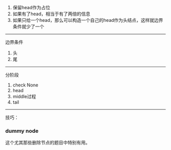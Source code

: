 1. 保留head作为占位
2. 如果有了head，相当于有了两倍的信息
3. 如果只给一个head，那么可以构造一个自己的head作为头结点，这样就边界条件就少了一个

---

边界条件

1. 头
2. 尾

---

分阶段

1. check None 
2. head
3. middle过程
3. tail

---

技巧：
### dummy node
这个尤其那些删除节点的题目中特别有用。
